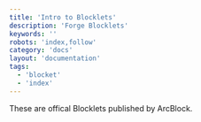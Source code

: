 ```yaml
---
title: 'Intro to Blocklets'
description: 'Forge Blocklets'
keywords: ''
robots: 'index,follow'
category: 'docs'
layout: 'documentation'
tags:
  - 'blocket'
  - 'index'
---
```


These are offical Blocklets published by ArcBlock.
